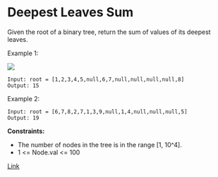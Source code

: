 # Deepest Leaves Sum

Given the root of a binary tree, return the sum of values of its deepest leaves.

Example 1:

![](https://assets.leetcode.com/uploads/2019/07/31/1483_ex1.png)

```
Input: root = [1,2,3,4,5,null,6,7,null,null,null,null,8]
Output: 15
```

Example 2:

```
Input: root = [6,7,8,2,7,1,3,9,null,1,4,null,null,null,5]
Output: 19
```

**Constraints:**

- The number of nodes in the tree is in the range [1, 10^4].
- 1 <= Node.val <= 100

[Link](https://leetcode.com/problems/deepest-leaves-sum/)